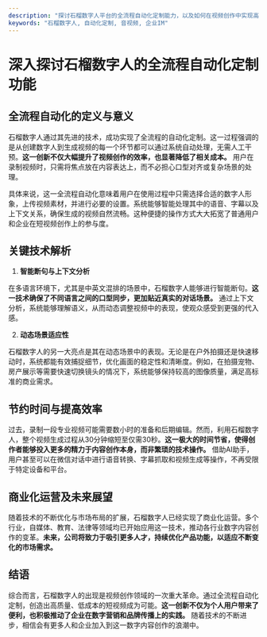 ```yaml
---
description: "探讨石榴数字人平台的全流程自动化定制能力，以及如何在视频创作中实现高效、低成本的优势。"
keywords: "石榴数字人, 自动化定制, 音视频, 企业IM"
---
```

# 深入探讨石榴数字人的全流程自动化定制功能

## 全流程自动化的定义与意义

石榴数字人通过其先进的技术，成功实现了全流程的自动化定制。这一过程强调的是从创建数字人到生成视频的每一个环节都可以通过系统自动处理，无需人工干预。**这一创新不仅大幅提升了视频创作的效率，也显著降低了相关成本。** 用户在录制视频时，只需将焦点放在内容表达上，而不必担心口型对齐或复杂场景的处理。

具体来说，这一全流程自动化意味着用户在使用过程中只需选择合适的数字人形象，上传视频素材，并进行必要的设置。系统能够智能处理其中的语音、字幕以及上下文关系，确保生成的视频自然流畅。这种便捷的操作方式大大拓宽了普通用户和企业在短视频创作上的参与度。

## 关键技术解析

1. **智能断句与上下文分析**

在多语言环境下，尤其是中英文混排的场景中，石榴数字人能够进行智能断句。**这一技术确保了不同语言之间的口型同步，更加贴近真实的对话场景。** 通过上下文分析，系统能够理解语义，从而动态调整视频中的表现，使观众感受到更强的代入感。

2. **动态场景适应性**

石榴数字人的另一大亮点是其在动态场景中的表现。无论是在户外拍摄还是快速移动时，系统都能有效捕捉细节，优化画面的稳定性和清晰度。例如，在拍摄宠物、房产展示等需要快速切换镜头的情况下，系统能够保持较高的图像质量，满足高标准的商业需求。

## 节约时间与提高效率

过去，录制一段专业视频可能需要数小时的准备和后期编辑。然而，利用石榴数字人，整个视频生成过程从30分钟缩短至仅需30秒。**这一极大的时间节省，使得创作者能够投入更多的精力于内容创作本身，而非繁琐的技术操作。** 借助AI助手，用户甚至可以在微信对话中进行语音转换、字幕抓取和视频生成等操作，不再受限于特定设备和平台。

## 商业化运营及未来展望

随着技术的不断优化与市场布局的扩展，石榴数字人已经实现了商业化运营。多个行业，自媒体、教育、法律等领域均已开始应用这一技术，推动各行业数字内容创作的变革。**未来，公司将致力于吸引更多人才，持续优化产品功能，以适应不断变化的市场需求。**

## 结语

综合而言，石榴数字人的出现是视频创作领域的一次重大革命。通过全流程自动化定制，创造出高质量、低成本的短视频成为可能。**这一创新不仅为个人用户带来了便利，也积极推动了企业在数字营销和品牌传播上的实践。** 随着技术的不断进步，相信会有更多人和企业加入到这一数字内容创作的浪潮中。
